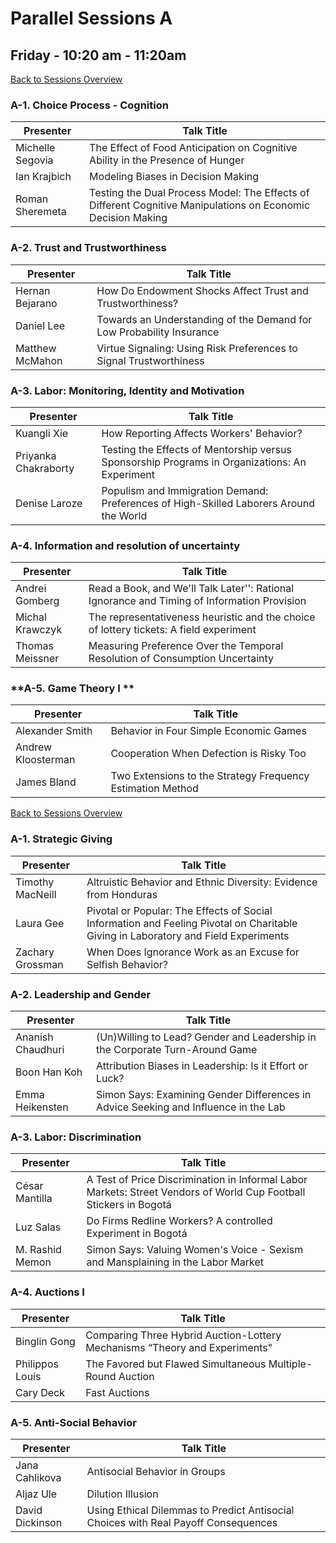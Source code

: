 # Parallel Sessions A
## Friday - 10:20 am - 11:20am
[Back to Sessions Overview](README.md)

### **A-1. Choice Process - Cognition**

Presenter     | Talk Title
--------------|------------
Michelle Segovia | The Effect of Food Anticipation on Cognitive Ability in the Presence of Hunger
Ian Krajbich |	Modeling Biases in Decision Making
Roman Sheremeta | Testing the Dual Process Model: The Effects of Different Cognitive Manipulations on Economic Decision Making

### **A-2. Trust and Trustworthiness**
Presenter     | Talk Title
--------------|------------
Hernan Bejarano | How Do Endowment Shocks Affect Trust and Trustworthiness?
Daniel Lee      |	Towards an Understanding of the Demand for Low Probability Insurance
Matthew McMahon |	Virtue Signaling: Using Risk Preferences to Signal Trustworthiness

### **A-3. Labor: Monitoring, Identity and Motivation**

Presenter     | Talk Title
--------------|------------|
Kuangli Xie |	How Reporting Affects Workers' Behavior? 
Priyanka Chakraborty |	Testing the Effects of Mentorship versus Sponsorship Programs in Organizations: An Experiment
Denise Laroze	| Populism and Immigration Demand: Preferences of High-Skilled Laborers Around the World

### **A-4. Information and resolution of uncertainty**

Presenter     | Talk Title
--------------|------------
Andrei Gomberg | Read a Book, and We'll Talk Later'': Rational Ignorance and Timing of Information Provision
Michal Krawczyk | The representativeness heuristic and the choice of lottery tickets: A field experiment
Thomas Meissner | Measuring Preference Over the Temporal Resolution of Consumption Uncertainty

### **A-5. Game Theory I **

Presenter     | Talk Title
--------------|------------
Alexander Smith |	Behavior in Four Simple Economic Games
Andrew Kloosterman |	Cooperation When Defection is Risky Too
James Bland |	Two Extensions to the Strategy Frequency Estimation Method

[Back to Sessions Overview](README.md)



### **A-1. Strategic Giving**

Presenter     | Talk Title
--------------|------------
Timothy MacNeill | Altruistic Behavior and Ethnic Diversity: Evidence from Honduras
Laura Gee | Pivotal or Popular: The Effects of Social Information and Feeling Pivotal on Charitable Giving in Laboratory and Field Experiments
Zachary Grossman |	When Does Ignorance Work as an Excuse for Selfish Behavior?

### **A-2. Leadership and Gender**

Presenter     | Talk Title
--------------|------------
Ananish Chaudhuri | (Un)Willing to Lead? Gender and Leadership in the Corporate Turn-Around Game
Boon Han Koh | Attribution Biases in Leadership: Is it Effort or Luck?
Emma Heikensten  |	Simon Says: Examining Gender Differences in Advice Seeking and Influence in the Lab

### **A-3. Labor: Discrimination**

Presenter     | Talk Title
--------------|------------
César Mantilla | A Test of Price Discrimination in Informal Labor Markets: Street Vendors of World Cup Football Stickers in Bogotá               
Luz Salas | Do Firms Redline Workers? A controlled Experiment in Bogotá
M. Rashid Memon |	Simon Says: Valuing Women's Voice - Sexism and Mansplaining in the Labor Market

### **A-4. Auctions I**

Presenter     | Talk Title
--------------|------------
Binglin Gong | Comparing Three Hybrid Auction-Lottery Mechanisms “Theory and Experiments"
Philippos Louis | The Favored but Flawed Simultaneous Multiple-Round Auction
Cary Deck | Fast Auctions

### **A-5. Anti-Social Behavior**

Presenter     | Talk Title
--------------|------------
Jana Cahlikova | Antisocial Behavior in Groups
Aljaz Ule | Dilution Illusion
David Dickinson | Using Ethical Dilemmas to Predict Antisocial Choices with Real Payoff Consequences







